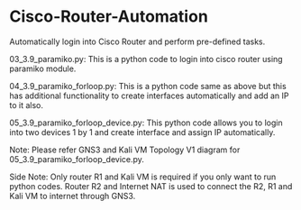 # Cisco-Router-Automation
Automatically login into Cisco Router and perform pre-defined tasks.

03_3.9_paramiko.py:
This is a python code to login into cisco router using paramiko module.

04_3.9_paramiko_forloop.py:
This is a python code same as above but this has additional functionality to create interfaces automatically and add an IP to it also.

05_3.9_paramiko_forloop_device.py:
This python code allows you to login into two devices 1 by 1 and create interface and assign IP automatically.

Note: Please refer GNS3 and Kali VM Topology V1 diagram for 05_3.9_paramiko_forloop_device.py.

Side Note: Only router R1 and Kali VM is required if you only want to run python codes.
           Router R2 and Internet NAT is used to connect the R2, R1 and Kali VM to internet through GNS3.
